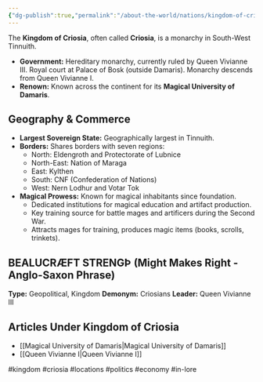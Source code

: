 ```yaml
---
{"dg-publish":true,"permalink":"/about-the-world/nations/kingdom-of-criosia/"}
---
```


The **Kingdom of Criosia**, often called **Criosia**, is a monarchy in South-West Tinnuith.

*   **Government:** Hereditary monarchy, currently ruled by Queen Vivianne III. Royal court at Palace of Bosk (outside Damaris). Monarchy descends from Queen Vivianne I.
*   **Renown:** Known across the continent for its **Magical University of Damaris**.
## Geography & Commerce

*   **Largest Sovereign State:** Geographically largest in Tinnuith.
*   **Borders:** Shares borders with seven regions:
    *   North: Eldengroth and Protectorate of Lubnice
    *   North-East: Nation of Maraga
    *   East: Kylthen
    *   South: CNF (Confederation of Nations)
    *   West: Nern Lodhur and Votar Tok
*   **Magical Prowess:** Known for magical inhabitants since foundation.
    *   Dedicated institutions for magical education and artifact production.
    *   Key training source for battle mages and artificers during the Second War.
    *   Attracts mages for training, produces magic items (books, scrolls, trinkets).

## BEALUCRÆFT STRENGÞ (Might Makes Right - Anglo-Saxon Phrase)

**Type:** Geopolitical, Kingdom
**Demonym:** Criosians
**Leader:** Queen Vivianne III

## Articles Under Kingdom of Criosia

*   [[Magical University of Damaris\|Magical University of Damaris]]
*   [[Queen Vivianne I\|Queen Vivianne I]]

#kingdom #criosia #locations #politics #economy #in-lore